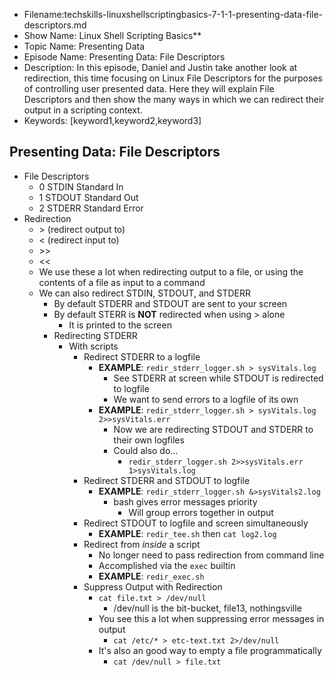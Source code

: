 + Filename:techskills-linuxshellscriptingbasics-7-1-1-presenting-data-file-descriptors.md
+ Show Name: Linux Shell Scripting Basics**
+ Topic Name: Presenting Data
+ Episode Name: Presenting Data: File Descriptors
+ Description: In this episode, Daniel and Justin take another look 
at redirection, this time focusing on Linux File Descriptors for the
purposes of controlling user presented data. Here they will explain 
File Descriptors and then show the many ways in which we can 
redirect their output in a scripting context. 
+ Keywords: [keyword1,keyword2,keyword3]


Presenting Data: File Descriptors
--------------------------------------------------------------------------------


+ File Descriptors
  - 0 STDIN   Standard In
  - 1 STDOUT  Standard Out
  - 2 STDERR  Standard Error
+ Redirection
  - \> (redirect output to)
  - < (redirect input to)
  - \>>
  - <<
  - We use these a lot when redirecting output to a file, or using the contents
    of a file as input to a command
  - We can also redirect STDIN, STDOUT, and STDERR
    + By default STDERR and STDOUT are sent to your screen
    + By default STERR is **NOT** redirected when using > alone
      - It is printed to the screen
    + Redirecting STDERR
      - With scripts
        + Redirect STDERR to a logfile
          - **EXAMPLE**: `redir_stderr_logger.sh > sysVitals.log`
            + See STDERR at screen while STDOUT is redirected to logfile
            + We want to send errors to a logfile of its own
          - **EXAMPLE**: `redir_stderr_logger.sh > sysVitals.log 2>>sysVitals.err`
            + Now we are redirecting STDOUT and STDERR to their own logfiles
            + Could also do...
              - `redir_stderr_logger.sh 2>>sysVitals.err 1>sysVitals.log`
        + Redirect STDERR and STDOUT to logfile
          - **EXAMPLE**: `redir_stderr_logger.sh &>sysVitals2.log`
            + bash gives error messages priority
              - Will group errors together in output
        + Redirect STDOUT to logfile and screen simultaneously
          - **EXAMPLE**: `redir_tee.sh` then `cat log2.log`
        + Redirect from *inside* a script
          - No longer need to pass redirection from command line
          - Accomplished via the `exec` builtin
          - **EXAMPLE**: `redir_exec.sh`
        + Suppress Output with Redirection
          - `cat file.txt > /dev/null`
            + /dev/null is the bit-bucket, file13, nothingsville
          - You see this a lot when suppressing error messages in output
            + `cat /etc/* > etc-text.txt 2>/dev/null`
          - It's also an good way to empty a file programmatically
            + `cat /dev/null > file.txt`
